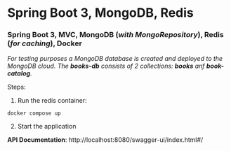 # Spring Boot 3, MongoDB, Redis

### Spring Boot 3, MVC, MongoDB (_with MongoRepository_), Redis (_for caching_), Docker

_For testing purposes a MongoDB database is created and deployed to the MongoDB cloud.
The **books-db** consists of 2 collections: **books** anf **book-catalog**._

Steps:

1) Run the redis container:

```
docker compose up
```

2) Start the application

**API Documentation**: http://localhost:8080/swagger-ui/index.html#/

